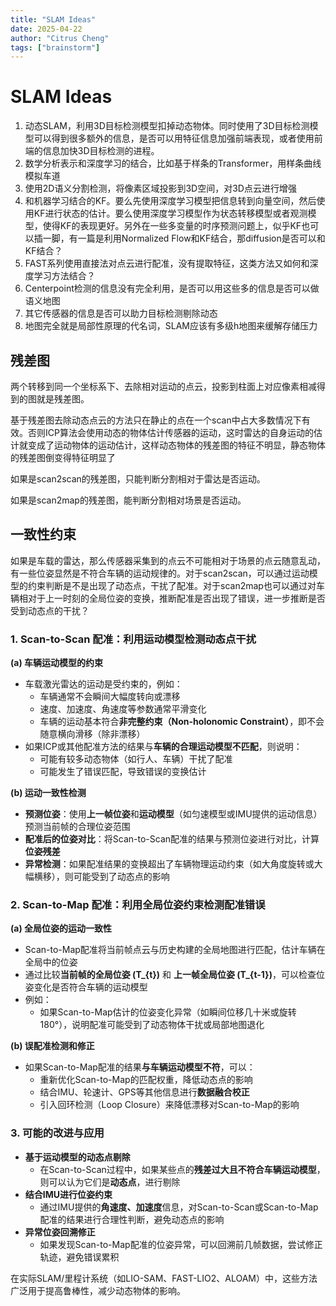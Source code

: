 ```yaml
---
title: "SLAM Ideas"
date: 2025-04-22
author: "Citrus Cheng"
tags: ["brainstorm"]
---
```


# SLAM Ideas

1. 动态SLAM，利用3D目标检测模型扣掉动态物体。同时使用了3D目标检测模型可以得到很多额外的信息，是否可以用特征信息加强前端表现，或者使用前端的信息加快3D目标检测的进程。
2. 数学分析表示和深度学习的结合，比如基于样条的Transformer，用样条曲线模拟车道
3. 使用2D语义分割检测，将像素区域投影到3D空间，对3D点云进行增强
4. 和机器学习结合的KF。要么先使用深度学习模型把信息转到向量空间，然后使用KF进行状态的估计。要么使用深度学习模型作为状态转移模型或者观测模型，使得KF的表现更好。另外在一些多变量的时序预测问题上，似乎KF也可以插一脚，有一篇是利用Normalized Flow和KF结合，那diffusion是否可以和KF结合？
5. FAST系列使用直接法对点云进行配准，没有提取特征，这类方法又如何和深度学习方法结合？
6. Centerpoint检测的信息没有完全利用，是否可以用这些多的信息是否可以做语义地图
7. 其它传感器的信息是否可以助力目标检测剔除动态
8. 地图完全就是局部性原理的代名词，SLAM应该有多级h地图来缓解存储压力

## 残差图

两个转移到同一个坐标系下、去除相对运动的点云，投影到柱面上对应像素相减得到的图就是残差图。

基于残差图去除动态点云的方法只在静止的点在一个scan中占大多数情况下有效。否则ICP算法会使用动态的物体估计传感器的运动，这时雷达的自身运动的估计就变成了运动物体的运动估计，这样动态物体的残差图的特征不明显，静态物体的残差图倒变得特征明显了

如果是scan2scan的残差图，只能判断分割相对于雷达是否运动。

如果是scan2map的残差图，能判断分割相对场景是否运动。

## 一致性约束

如果是车载的雷达，那么传感器采集到的点云不可能相对于场景的点云随意乱动，有一些位姿显然是不符合车辆的运动规律的。对于scan2scan，可以通过运动模型的约束判断是不是出现了动态点，干扰了配准。对于scan2map也可以通过对车辆相对于上一时刻的全局位姿的变换，推断配准是否出现了错误，进一步推断是否受到动态点的干扰？

### **1. Scan-to-Scan 配准：利用运动模型检测动态点干扰**  
**(a) 车辆运动模型的约束**  
- 车载激光雷达的运动是受约束的，例如：
  - 车辆通常不会瞬间大幅度转向或漂移
  - 速度、加速度、角速度等参数通常平滑变化
  - 车辆的运动基本符合**非完整约束（Non-holonomic Constraint）**，即不会随意横向滑移（除非漂移）
- 如果ICP或其他配准方法的结果与**车辆的合理运动模型不匹配**，则说明：
  - 可能有较多动态物体（如行人、车辆）干扰了配准
  - 可能发生了错误匹配，导致错误的变换估计  

**(b) 运动一致性检测**  
- **预测位姿**：使用**上一帧位姿**和**运动模型**（如匀速模型或IMU提供的运动信息）预测当前帧的合理位姿范围  
- **配准后的位姿对比**：将Scan-to-Scan配准的结果与预测位姿进行对比，计算**位姿残差**  
- **异常检测**：如果配准结果的变换超出了车辆物理运动约束（如大角度旋转或大幅横移），则可能受到了动态点的影响  

### **2. Scan-to-Map 配准：利用全局位姿约束检测配准错误**  
**(a) 全局位姿的运动一致性**  
- Scan-to-Map配准将当前帧点云与历史构建的全局地图进行匹配，估计车辆在全局中的位姿  
- 通过比较**当前帧的全局位姿 \(T_{t}\)** 和 **上一帧全局位姿 \(T_{t-1}\)**，可以检查位姿变化是否符合车辆的运动模型  
- 例如：
  - 如果Scan-to-Map估计的位姿变化异常（如瞬间位移几十米或旋转180°），说明配准可能受到了动态物体干扰或局部地图退化  

**(b) 误配准检测和修正**  
- 如果Scan-to-Map配准的结果**与车辆运动模型不符**，可以：
  - 重新优化Scan-to-Map的匹配权重，降低动态点的影响  
  - 结合IMU、轮速计、GPS等其他信息进行**数据融合校正**  
  - 引入回环检测（Loop Closure）来降低漂移对Scan-to-Map的影响  


### **3. 可能的改进与应用**
- **基于运动模型的动态点剔除**  
  - 在Scan-to-Scan过程中，如果某些点的**残差过大且不符合车辆运动模型**，则可以认为它们是**动态点**，进行剔除  
- **结合IMU进行位姿约束**  
  - 通过IMU提供的**角速度、加速度**信息，对Scan-to-Scan或Scan-to-Map配准的结果进行合理性判断，避免动态点的影响  
- **异常位姿回溯修正**  
  - 如果发现Scan-to-Map配准的位姿异常，可以回溯前几帧数据，尝试修正轨迹，避免错误累积  

在实际SLAM/里程计系统（如LIO-SAM、FAST-LIO2、ALOAM）中，这些方法广泛用于提高鲁棒性，减少动态物体的影响。